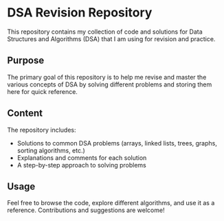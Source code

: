 # DSA Revision Repository

This repository contains my collection of code and solutions for Data Structures and Algorithms (DSA) that I am using for revision and practice.

## Purpose
The primary goal of this repository is to help me revise and master the various concepts of DSA by solving different problems and storing them here for quick reference.

## Content
The repository includes:
- Solutions to common DSA problems (arrays, linked lists, trees, graphs, sorting algorithms, etc.)
- Explanations and comments for each solution
- A step-by-step approach to solving problems

## Usage
Feel free to browse the code, explore different algorithms, and use it as a reference. Contributions and suggestions are welcome!
